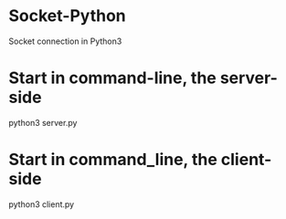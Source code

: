 # Socket-Python
Socket connection in Python3

# Start in command-line, the server-side
python3 server.py

# Start in command_line, the client-side
python3 client.py
